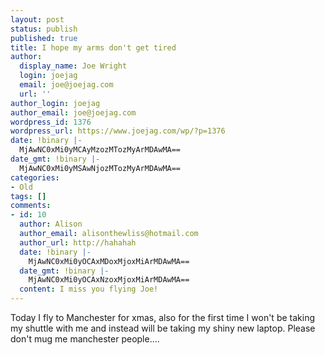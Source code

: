 ```yaml
---
layout: post
status: publish
published: true
title: I hope my arms don't get tired
author:
  display_name: Joe Wright
  login: joejag
  email: joe@joejag.com
  url: ''
author_login: joejag
author_email: joe@joejag.com
wordpress_id: 1376
wordpress_url: https://www.joejag.com/wp/?p=1376
date: !binary |-
  MjAwNC0xMi0yMCAyMzozMTozMyArMDAwMA==
date_gmt: !binary |-
  MjAwNC0xMi0yMSAwNjozMTozMyArMDAwMA==
categories:
- Old
tags: []
comments:
- id: 10
  author: Alison
  author_email: alisonthewliss@hotmail.com
  author_url: http://hahahah
  date: !binary |-
    MjAwNC0xMi0yOCAxMDoxMjoxMiArMDAwMA==
  date_gmt: !binary |-
    MjAwNC0xMi0yOCAxNzoxMjoxMiArMDAwMA==
  content: I miss you flying Joe!
---
```

<p>Today I fly to Manchester for xmas, also for the first time I won't be taking my shuttle with me and instead will be taking my shiny new laptop.  Please don't mug me manchester people....</p>
